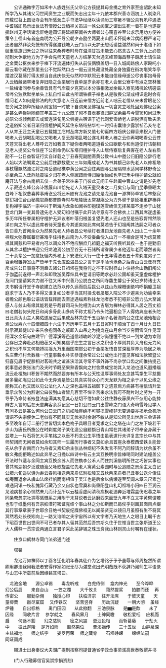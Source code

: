 <!-- { "loadSidebar": true } -->
　　公讳通微字万如禾中人族姓张氏父卒公方孩提其母金携之育外家至逾龆龀未知所学乃从其诸父习世间资生之业既而矢志出尘年十九依本郡兴善寺涵初上人剃染凡四载过苕上圆证寺会有所感沥血手书法华经继以读诵历三寒暑不辍公具有夙种遇法中耆宿即恳示出世法有僧授公云栖禅关策进一帙公阅宝之谓出生死一着在是也遂提撕赵州无字话诸念屏绝适圆证将延瓶窑闻谷大师者公心窃喜谷至公求示用功方便谷策令上径山有首座南明为公开导公朝夕奋励坐两夏出山回禾怀疑未泮偶阅楞严诸可还者自然非汝处恍有所得遂渡钱塘入云门山以无梦无想话请益湛然和尚于湛语下如破重昏旋归禾公之所以往来桑梓者时母在温清甘旨未能去心然念古人三登九上必悟彻到大休歇地方为了手会先师天童老人方结茅天台通玄峰顶海昌蔡子縠居士请住盐之金栗公抠衣来参于棒下汗流遍体打失从前伎俩愤盖切一日入城闻路傍人家殴吒小厮云看你藏在那里去公不觉跃然口占一偈云没处藏没处藏全身独露在街坊堪笑华亭摆渡汉葛藤打得太郎当自此庆快无似然时中默照云未能自信缘母逝公尽丧事抱母骨入云栖藏诸窣堵复弃旧隐之金栗居行食单是岁余亦在老人会里公寮中有淑之空林惟一盐梅诸同参与余善皆具有气岸晨夕克究以本分事相激发余每入寮见诸抗论切磋语常哗公独默默坐单头上私自惟曰此古所谓铁橛子禅也从是敬畏公渐成相识逾时会有僧问老人如何是佛法的的大意老人日近前来僧方近前老人咄云老僧从来未曾眼花公在旁闻之顿释所疑从前宝惜一时放下自谓亲见佛祖及一切含灵立地处回观佛经公案是甚么弄猴狲圈缋其年盖三十九公既了彻不自表暴径归静室余尝与今雪窦和尚过禾必晤公或倾倒即去或留连浃旬见公尝提古宿语于近代则爱雪峤老人语脱洒有致夫禾之道俗知公者日渐归信檀护闻风延住东塔结拈华社一时扣击囊锥少露崇祯乙亥冬老人从育王迁主天童已五载雄工庀材丛席方新又值七旬诞四方趋庆公瓣香来祝入门便喝老人云胡喝乱喝公又喝老人复云胡喝乱喝公遂礼拜老人棒之云你再喝喝看公云苍天苍天将出老人蓦呼云万如我直下疑你者两喝道道看公曰歇歇与和尚道便行诘朝相见老人提奖公令住座下公衔命仍以东塔归檀护寻入山居侍寮后复典客在老人左右质勘不一公日益智证行实自详载之丁丑春宪副闇斋黄公致书山中邀公归旧隐公辞行老人始以大法嘱累之公前后住静数载又三年如庵成老人为书其额己卯先老人以修祖塔事杖屦飘然渡江将之南岳道经槜李黄公闻之迎住素园与公居隔带水适同学林野奇公亦至余三人泛舴艋晨往夕归在老人侧踧踖而侍归庵怡怡如也辛巳禾中檀护请公就如庵开法与余古南相去仅一舍弟子常往来于门彼此无间壬午赴闽中曹山之请是岁先老人示寂通玄峰公奔讣跋履山川恰先老人入塔天童癸未之二月矣公与同门昆季重晤太白峰下相叙悲喜葬事甫讫公将还禾随有龙池之请先是龙池自一源禅师卓锡后林壑寂寥幻祖住台山秘魔岩燕都普照寺时与毗陵唐太常凝庵公为方外契于是延祖重辟榛莽复构禅宇临济一宗中兴于斯海内龙象如闻谷印抱璞莲雪峤信无择某靡不走参于山犹登龙门冀一变其骨逮先老人受幻祖付嘱于此开法寻意有不合拂衣上江西其席遂虚虽多历年所任眷属相守檀护无异议者叶落归根盖复望先老人还山也至是告寂胥愕然陨涕曰向之所以虚此席者待天童也今其逝矣如此席何莫若告于幻祖阄其法嗣之可者众皆曰善乃首阄余众为然矣先老人侍者昌公号续灯者进曰龙池自先老人出山二十余年禅规大弛眷属蕃衍甚难乎住持也古南为人不受委曲傥入山万一不相合是可为虑莫若择其间慈和平易者内可以调众外不倦应酬庶几祖庭之福天听民听其揆一也于是勤旧从其言以檀护书迎公归龙池焉公初至谷无十石储所谓眷属少者他迈年老而皤然者尚二十余辈公一加意抚循内外和上下安法化大行一住十五年得法者五十辈剃度弟子二百余增置禅室山产皆半于先仓库盈溢昌公之言于是乎验也沧桑之后青山白云萑苻充斥或告公日事将不测盍去诸公日祖塔在我将何之卒不应时径山卜住持合山勤旧阄公于伽蓝前遂得一声宏和即致浙吴荐绅具书登请旧等跪求必赴公固却虽天童虚席檀护及同门坚请累次力谢不往又禾中兴善乃公脱白之所同寺馥生馨公于癸巳岁持诸士大夫书躬请开堂于寺欲建立法范以传久远而启后昆公以兹山危嵲概谢绝呜呼捐躯卫祖庭求于古人乃不多得又谁复如公者乎当其时操戈者屡屡入院公不少避亲为劝谕幸来者瞻公颜色聆公语话皆载拜而去至途遇缁素称往龙池者悉不犯噫非公愿力弘大至诚感人与兹山有缘其能若是乎哉昔司马头陀相沩山大吉堪为禅林必得其人居之百丈祖曰老僧若何头陀日和尚多骨此山多肉不称丈祖乃令头陀遍相会下人得佑典座者头陀日此真沩山主人矣佑遂居之后果成丛林共住千五百衲子名著海内公之住龙池殆相合焉公世寿六十四僧腊四十六生于万历甲午五月十五日寅时于顺治丁酉十月廿九日巳时示寂其徒以讣来告余抱同条之戚即入山吊之为掩龛在山月余当岁穷雨雪交作见溧阳溧水金坛句曲建平广德淳溪等邑道信越峻岭沙泥泞尚憧憧不绝以一到龙池为幸则公存日之奔赴必相倍蓗又可知矣信乎庄生之言日水之积也不厚则其负大舟也无力风之积也不厚又何能搏扶摇九万里而图南耶公初于金栗发悟自誓深蓄厚养为隐居之地名庄曹圩村舍数椽一行童事薪水朴实恭谨余常过公公或他出行童见客如法款留暨公归喜见眉宇促膝相对茗碗共之谊甚浃洽其寻常不事外饰不尚杂学口齿之间惟拈提己躬事意必恢张法门及夫时节既至果熟香飘向之村舍焕成宝坊其入龙池也道风遐播缁流云赴檀施川积皆不期然而然要亦有所本与公天性温厚事师处友念甚笃挚生平慈摄居多曩如庵见公如此今无异焉是皆公具真实荷众心而天龙默为相之余于以见公缘之能称其心也又因以见公法化入人之深也盖得五祖御下之遗意焉方病甚有檀信请升堂垂示众苦公为辞谢公曰彼到山者皆几百里不惮辛苦来求法我可不耐片时之劳为一开导乎乃命侍者掖登法座满其初愿其心慈切不倦如此公往住静夜寐夙兴不杂用心能拺辨古人言句后在天童典客余忝记室一日扣公曰云门出雪峰之门语大奇峭雪峰见学人有问多云是甚么何也公曰云门之机如险崖绝不可攀揽雪峰非无变通要亦揭示全机所谓语不失宗便休二老似有不同其实无优劣时余谢不敏从是知公所见出世后三会语甚多至晚年自订二册行世皆切实本色衲子具眼目者竞求之公之塔在山门之左下坡若干步山为唐氏所施公在时剃度弟子某化造公自题额日青山常在其诸弟子将奉全身藏于兹塔上一片石将乞大手笔铭之以垂不朽念公生平悟由虽表道行未详复念宗长中与其师契阔而无间者莫如余知其师一生履历行事者又莫如余且首座永泰模西堂铁关能皆先从余于古南而介为舟者又素知余主张丛林纲纪不失发言不阿乃同辞请为状余虽不敏义弗能拒略述如此奔吊之日挽以四诗中有云主宾互换明宗旨棒喝同时建法幢盖公开法时节适与余同主宾互换余苏人而住槜李公禾人而住荆溪借明所住之巧皆实事也曾共鸳湖朝夕泛或随渔父咏歌旋盖忆先老人寓黄公素园时与公追随之景余主太白记公腊六旬遥以诗为寿云春风相送两来舟忆别松陵又五秋两来舟者己丑春公送介侄住如庵而返余从虞山法席挂帆而南相值于吴江也是后余以病懒遂至契阔末章云尺素岂难通问讯一枝私愧异行藏乃余又自状也雪窦和尚重阳登山礼幻祖塔小阳四日至润云龙池病甚余心恻然未几而讣至所以云桂香虚问清秋疾枫老遄奔近塔霜盖伤迟暮之年同条奄忽宗社凋零感慨系之用附于末耳说者云达磨西来面壁九年不立文字黄檗谓若也形于纸墨何有吾宗抑潜符密证克绍个事山林之分如斯而已曷俟乎刻画其面目点缀其行事章章表于世耶余日绝书契废纪牒佛祖无以闻圣贤无以镜日月虽照有生不将冥冥然若处长夜矧向上一路又谁喻之夫宇宙所以有文字者乃天地生人之眼目上瞩千古下昭百世世出世间不可已者存其人留其范然后吾宗斯久住于世惟当世主张斯道王公大人儒释一贯宗说两通立言君子采此芜辞锡之珠玉贲我山林则灵山付嘱有在谨状。

　　住京口鹤林寺同门法弟通门述

　　塔铭

　　龙池万如禅师以丁酉冬迁化明年春其徒介为乞塔铭于予予虽辱与师周旋然所谓卿用卿法我用我法者安得作家如张无尽为湛堂点出光明哉既不获辞乃阅师生平语录与山志中所载前后因缘铭其塔曰。

　龙池金地　　源公卓锡　　毒龙听戒　　白虎侍侧
　龛内神光　　至今晔晔　　幻公后启　　来自台山
　一笠之覆　　大千攸关　　蔼然提奖　　拍膝而还
　再传密公　　服勤杂佣　　独授心印　　扶临济宗
　往开法席　　于彼天童　　天童楖栗　　敲尽窠窟
　又传铁汉　　坚苦竖脊　　历劫沉疑　　一朝大彻
　虽经炉锤　　自出标格　　禹门田园　　从此掀翻
　三池泉脉　　是▆是歕　　未了因缘　　同收片言
　参学就之　　春风霁月　　士绅同瞻　　敬松爱栝
　应机而启　　何迷不豁　　幻之慈悯　　密之风霆
　更泯色相　　而斩葛藤　　于劫火中　　振此迦陵
　是万如师　　超然果位　　曹溪嫡传　　三十五世
　山静泉深　　主兹福地　　师之结宇　　娑罗再荣
　师之藏骨　　石塔峥嵘　　绵绵法嗣　　同证圆成

　　赐进士出身奉议大夫湖广提刑按察司提督通省学政佥事梁溪高世泰敬撰并书

　　(门人行融募信官吴崇宗捐资刻)
